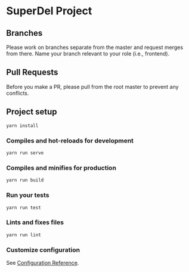 # SuperDel Project

## Branches

Please work on branches separate from the master and request merges from there. Name your branch relevant to your role (i.e., frontend).

## Pull Requests

Before you make a PR, please pull from the root master to prevent any conflicts.

## Project setup
```
yarn install
```

### Compiles and hot-reloads for development
```
yarn run serve
```

### Compiles and minifies for production
```
yarn run build
```

### Run your tests
```
yarn run test
```

### Lints and fixes files
```
yarn run lint
```

### Customize configuration
See [Configuration Reference](https://cli.vuejs.org/config/).
